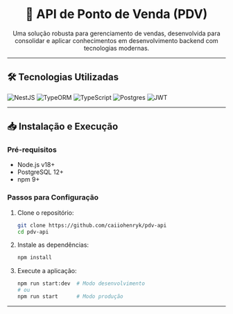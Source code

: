 
<h1 align="center">
  <b>🚀 API de Ponto de Venda (PDV)</b>
</h1>
<p align="center">
  Uma solução robusta para gerenciamento de vendas, desenvolvida para consolidar e aplicar conhecimentos em desenvolvimento backend com tecnologias modernas.
</p>

---

## 🛠️ Tecnologias Utilizadas
![NestJS](https://img.shields.io/badge/nestjs-%23E0234E.svg?style=for-the-badge&logo=nestjs&logoColor=white)
![TypeORM](https://img.shields.io/badge/TypeORM-FE0803.svg?style=for-the-badge&logo=typeorm&logoColor=white)
![TypeScript](https://img.shields.io/badge/typescript-%23007ACC.svg?style=for-the-badge&logo=typescript&logoColor=white)
![Postgres](https://img.shields.io/badge/postgres-%23316192.svg?style=for-the-badge&logo=postgresql&logoColor=white)
![JWT](https://img.shields.io/badge/JWT-000000?style=for-the-badge&logo=JSON%20web%20tokens&logoColor=white)

---

## 📥 Instalação e Execução

### Pré-requisitos
- Node.js v18+
- PostgreSQL 12+
- npm 9+

### Passos para Configuração
1. Clone o repositório:
   ```bash
   git clone https://github.com/caiiohenryk/pdv-api
   cd pdv-api
   ```

2. Instale as dependências:
   ```bash
   npm install
   ```

3. Execute a aplicação:
   ```bash
   npm run start:dev  # Modo desenvolvimento
   # ou
   npm run start      # Modo produção
   ```

---